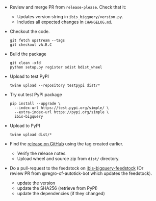 
*   Review and merge PR from `release-please`. Check that it:
    * Updates version string in `ibis_bigquery/version.py`.
    * Includes all expected changes in `CHANGELOG.md`.

*   Checkout the code.

        git fetch upstream --tags
        git checkout vA.B.C

*   Build the package

        git clean -xfd
        python setup.py register sdist bdist_wheel


*   Upload to test PyPI

        twine upload --repository testpypi dist/*

*   Try out test PyPI package

        pip install --upgrade \
          --index-url https://test.pypi.org/simple/ \
          --extra-index-url https://pypi.org/simple \
          ibis-bigquery

*   Upload to PyPI

        twine upload dist/*


*   Find the [release on
    GitHub](https://github.com/ibis-project/ibis-bigquery/releases) using
    the tag created earlier.

    *   Verify the release notes.
    *   Upload wheel and source zip from `dist/` directory.

*   Do a pull-request to the feedstock on
    [ibis-bigquery-feedstock](https://github.com/conda-forge/ibis-bigquery-feedstock/)
    (Or review PR from @regro-cf-autotick-bot which updates the feedstock).

    *   update the version
    *   update the SHA256 (retrieve from PyPI)
    *   update the dependencies (if they changed)
